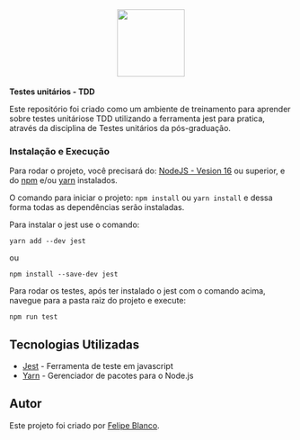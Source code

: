 <h2 align="center">
 <img align="center"  height="120" width="120" src="https://cdn.jsdelivr.net/gh/devicons/devicon/icons/jest/jest-plain.svg"> 
</h2>

**Testes unitários - TDD**

Este repositório foi criado como um ambiente de treinamento para aprender sobre testes unitáriose TDD utilizando a ferramenta jest para pratica, através da disciplina de Testes unitários da pós-graduação.



### Instalação e Execução
Para rodar o projeto,  você  precisará  do: 
[NodeJS - Vesion 16](https://nodejs.org/en/download/ "NodeJS -Vesion 16") ou superior, e do [npm](https://docs.npmjs.com/downloading-and-installing-node-js-and-npm "npm") e/ou [yarn](https://yarnpkg.com/package/npm "yarn") instalados.

O comando para iniciar o projeto: `npm install` ou `yarn install` e dessa forma todas as dependências serão instaladas.

Para instalar o jest use o comando: 

	yarn add --dev jest
ou

	npm install --save-dev jest

Para rodar os testes, após ter instalado o jest com o comando acima, navegue para a pasta raiz do projeto e execute: 

    npm run test

## Tecnologias Utilizadas

-   [Jest](https://jestjs.io/pt-BR/) - Ferramenta de teste em javascript
-   [Yarn](https://yarnpkg.com/) - Gerenciador de pacotes para o Node.js

## Autor

Este projeto foi criado por   [Felipe Blanco](https://www.linkedin.com/in/felipe-blanco-guarda/).
